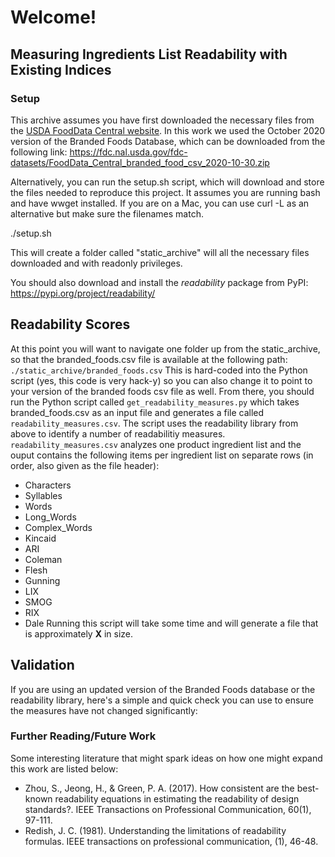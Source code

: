 # Welcome! 

## Measuring Ingredients List Readability with Existing Indices


### Setup
This archive assumes you have first downloaded the necessary files from the [USDA FoodData Central website](https://fdc.nal.usda.gov/download-datasets.html).
In this work we used the October 2020 version of the Branded Foods Database, which can be downloaded from the following link:
https://fdc.nal.usda.gov/fdc-datasets/FoodData_Central_branded_food_csv_2020-10-30.zip

Alternatively, you can run the setup.sh script, which will download and store the files needed to reproduce this project. It assumes you are running bash and have wwget installed. If you are on a Mac, you can use curl -L as an alternative but make sure the filenames match.

./setup.sh

This will create a folder called "static_archive" will all the necessary files downloaded and with readonly privileges.

You should also download and install the *readability* package from PyPI: https://pypi.org/project/readability/


## Readability Scores

At this point you will want to navigate one folder up from the static_archive, so that the branded_foods.csv file is available at the following path:
`./static_archive/branded_foods.csv`
This is hard-coded into the Python script (yes, this code is very hack-y) so you can also change it to point to your version of the branded foods csv file as well. From there, you should run the Python script called `get_readability_measures.py` which takes branded_foods.csv as an input file and generates a file called `readability_measures.csv`. The script uses the readability library from above to identify a number of readabilitiy measures. `readability_measures.csv` analyzes one product ingredient list and the ouput contains the following items per ingredient list on separate rows (in order, also given as the file header):
- Characters	
- Syllables	
- Words	
- Long_Words	
- Complex_Words	
- Kincaid	
- ARI	
- Coleman	
- Flesh	
- Gunning	
- LIX	
- SMOG	
- RIX	
- Dale
Running this script will take some time and will generate a file that is approximately **X** in size.

## Validation
If you are using an updated version of the Branded Foods database or the readability library, here's a simple and quick check you can use to ensure the measures have not changed significantly:

### Further Reading/Future Work
Some interesting literature that might spark ideas on how one might expand this work are listed below:
- Zhou, S., Jeong, H., & Green, P. A. (2017). How consistent are the best-known readability equations in estimating the readability of design standards?. IEEE Transactions on Professional Communication, 60(1), 97-111.
- Redish, J. C. (1981). Understanding the limitations of readability formulas. IEEE transactions on professional communication, (1), 46-48.
